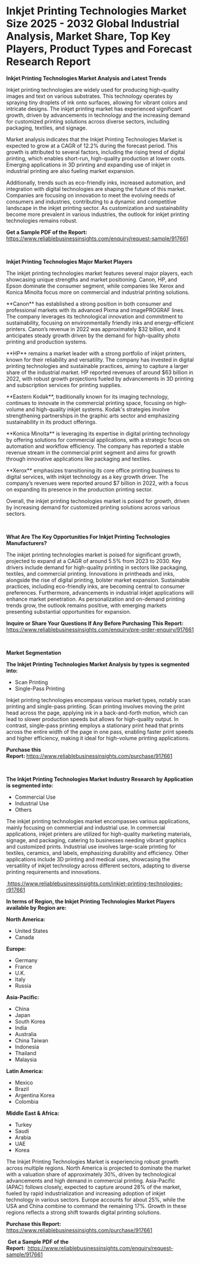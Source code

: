 <p><h1>Inkjet Printing Technologies Market Size 2025 - 2032 Global Industrial Analysis, Market Share, Top Key Players, Product Types and Forecast Research Report</h1></p><p><strong>Inkjet Printing Technologies Market Analysis and Latest Trends</strong></p>
<p><p>Inkjet printing technologies are widely used for producing high-quality images and text on various substrates. This technology operates by spraying tiny droplets of ink onto surfaces, allowing for vibrant colors and intricate designs. The inkjet printing market has experienced significant growth, driven by advancements in technology and the increasing demand for customized printing solutions across diverse sectors, including packaging, textiles, and signage.</p><p>Market analysis indicates that the Inkjet Printing Technologies Market is expected to grow at a CAGR of 12.2% during the forecast period. This growth is attributed to several factors, including the rising trend of digital printing, which enables short-run, high-quality production at lower costs. Emerging applications in 3D printing and expanding use of inkjet in industrial printing are also fueling market expansion. </p><p>Additionally, trends such as eco-friendly inks, increased automation, and integration with digital technologies are shaping the future of this market. Companies are focusing on innovation to meet the evolving needs of consumers and industries, contributing to a dynamic and competitive landscape in the inkjet printing sector. As customization and sustainability become more prevalent in various industries, the outlook for inkjet printing technologies remains robust.</p></p>
<p><strong>Get a Sample PDF of the Report:&nbsp;</strong> <a href="https://www.reliablebusinessinsights.com/enquiry/request-sample/917661?utm_campaign=112&utm_medium=2&utm_source=Github&utm_content=ia&utm_term=18042025&utm_id=inkjet-printing-technologies">https://www.reliablebusinessinsights.com/enquiry/request-sample/917661</a></p>
<p>&nbsp;</p>
<p><strong>Inkjet Printing Technologies Major Market Players</strong></p>
<p><p>The inkjet printing technologies market features several major players, each showcasing unique strengths and market positioning. Canon, HP, and Epson dominate the consumer segment, while companies like Xerox and Konica Minolta focus more on commercial and industrial printing solutions.</p><p>**Canon** has established a strong position in both consumer and professional markets with its advanced Pixma and imagePROGRAF lines. The company leverages its technological innovation and commitment to sustainability, focusing on environmentally friendly inks and energy-efficient printers. Canon’s revenue in 2022 was approximately $32 billion, and it anticipates steady growth driven by the demand for high-quality photo printing and production systems.</p><p>**HP** remains a market leader with a strong portfolio of inkjet printers, known for their reliability and versatility. The company has invested in digital printing technologies and sustainable practices, aiming to capture a larger share of the industrial market. HP reported revenues of around $63 billion in 2022, with robust growth projections fueled by advancements in 3D printing and subscription services for printing supplies.</p><p>**Eastern Kodak**, traditionally known for its imaging technology, continues to innovate in the commercial printing space, focusing on high-volume and high-quality inkjet systems. Kodak's strategies involve strengthening partnerships in the graphic arts sector and emphasizing sustainability in its product offerings.</p><p>**Konica Minolta** is leveraging its expertise in digital printing technology by offering solutions for commercial applications, with a strategic focus on automation and workflow efficiency. The company has reported a stable revenue stream in the commercial print segment and aims for growth through innovative applications like packaging and textiles.</p><p>**Xerox** emphasizes transitioning its core office printing business to digital services, with inkjet technology as a key growth driver. The company’s revenues were reported around $7 billion in 2022, with a focus on expanding its presence in the production printing sector.</p><p>Overall, the inkjet printing technologies market is poised for growth, driven by increasing demand for customized printing solutions across various sectors.</p></p>
<p>&nbsp;</p>
<p><strong>What Are The Key Opportunities For Inkjet Printing Technologies Manufacturers?</strong></p>
<p><p>The inkjet printing technologies market is poised for significant growth, projected to expand at a CAGR of around 5.5% from 2023 to 2030. Key drivers include demand for high-quality printing in sectors like packaging, textiles, and commercial printing. Innovations in printheads and inks, alongside the rise of digital printing, bolster market expansion. Sustainable practices, including eco-friendly inks, are becoming central to consumer preferences. Furthermore, advancements in industrial inkjet applications will enhance market penetration. As personalization and on-demand printing trends grow, the outlook remains positive, with emerging markets presenting substantial opportunities for expansion.</p></p>
<p><strong>Inquire or Share Your Questions If Any Before Purchasing This Report:</strong> <a href="https://www.reliablebusinessinsights.com/enquiry/pre-order-enquiry/917661?utm_campaign=112&utm_medium=2&utm_source=Github&utm_content=ia&utm_term=18042025&utm_id=inkjet-printing-technologies">https://www.reliablebusinessinsights.com/enquiry/pre-order-enquiry/917661</a></p>
<p>&nbsp;</p>
<p><strong>Market Segmentation</strong></p>
<p><strong>The Inkjet Printing Technologies Market Analysis by types is segmented into:</strong></p>
<p><ul><li>Scan Printing</li><li>Single-Pass Printing</li></ul></p>
<p><p>Inkjet printing technologies encompass various market types, notably scan printing and single-pass printing. Scan printing involves moving the print head across the page, applying ink in a back-and-forth motion, which can lead to slower production speeds but allows for high-quality output. In contrast, single-pass printing employs a stationary print head that prints across the entire width of the page in one pass, enabling faster print speeds and higher efficiency, making it ideal for high-volume printing applications.</p></p>
<p><strong>Purchase this Report:&nbsp;</strong><a href="https://www.reliablebusinessinsights.com/purchase/917661?utm_campaign=112&utm_medium=2&utm_source=Github&utm_content=ia&utm_term=18042025&utm_id=inkjet-printing-technologies">https://www.reliablebusinessinsights.com/purchase/917661</a></p>
<p>&nbsp;</p>
<p><strong>The Inkjet Printing Technologies Market Industry Research by Application is segmented into:</strong></p>
<p><ul><li>Commercial Use</li><li>Industrial Use</li><li>Others</li></ul></p>
<p><p>The inkjet printing technologies market encompasses various applications, mainly focusing on commercial and industrial use. In commercial applications, inkjet printers are utilized for high-quality marketing materials, signage, and packaging, catering to businesses needing vibrant graphics and customized prints. Industrial use involves large-scale printing for textiles, ceramics, and labels, emphasizing durability and efficiency. Other applications include 3D printing and medical uses, showcasing the versatility of inkjet technology across different sectors, adapting to diverse printing requirements and innovations.</p></p>
<p><a href="https://www.reliablebusinessinsights.com/inkjet-printing-technologies-r917661?utm_campaign=112&utm_medium=2&utm_source=Github&utm_content=ia&utm_term=18042025&utm_id=inkjet-printing-technologies">&nbsp;https://www.reliablebusinessinsights.com/inkjet-printing-technologies-r917661</a></p>
<p><strong>In terms of Region, the Inkjet Printing Technologies Market Players available by Region are:</strong></p>
<p>
    <p> <strong> North America: </strong>
        <ul>
            <li>United States</li>
            <li>Canada</li>
        </ul>
        </p> 
    <p> <strong> Europe: </strong>
        <ul>
            <li>Germany</li>
            <li>France</li>
            <li>U.K.</li>
            <li>Italy</li>
            <li>Russia</li>
        </ul>
        </p> 
    <p> <strong> Asia-Pacific: </strong>
        <ul>
            <li>China</li>
            <li>Japan</li>
            <li>South Korea</li>
            <li>India</li>
            <li>Australia</li>
            <li>China Taiwan</li>
            <li>Indonesia</li>
            <li>Thailand</li>
            <li>Malaysia</li>
        </ul>
        </p> 
    <p> <strong> Latin America: </strong>
        <ul>
            <li>Mexico</li>
            <li>Brazil</li>
            <li>Argentina Korea</li>
            <li>Colombia</li>
        </ul>
        </p> 
    <p> <strong> Middle East & Africa: </strong>
        <ul>
            <li>Turkey</li>
            <li>Saudi</li>
            <li>Arabia</li>
            <li>UAE</li>
            <li>Korea</li>
        </ul>
    </p>
    </p>
<p><p>The Inkjet Printing Technologies Market is experiencing robust growth across multiple regions. North America is projected to dominate the market with a valuation share of approximately 30%, driven by technological advancements and high demand in commercial printing. Asia-Pacific (APAC) follows closely, expected to capture around 28% of the market, fueled by rapid industrialization and increasing adoption of inkjet technology in various sectors. Europe accounts for about 25%, while the USA and China combine to command the remaining 17%. Growth in these regions reflects a strong shift towards digital printing solutions.</p></p>
<p><strong>Purchase this Report: </strong><a href="https://www.reliablebusinessinsights.com/purchase/917661?utm_campaign=112&utm_medium=2&utm_source=Github&utm_content=ia&utm_term=18042025&utm_id=inkjet-printing-technologies">https://www.reliablebusinessinsights.com/purchase/917661</a></p>
<p>&nbsp;<strong>Get a Sample PDF of the Report:&nbsp;&nbsp;</strong><a href="https://www.reliablebusinessinsights.com/enquiry/request-sample/917661?utm_campaign=112&utm_medium=2&utm_source=Github&utm_content=ia&utm_term=18042025&utm_id=inkjet-printing-technologies">https://www.reliablebusinessinsights.com/enquiry/request-sample/917661</a></p>
<p><strong></strong></p>
<p><p></p><p></p><p></p></p>